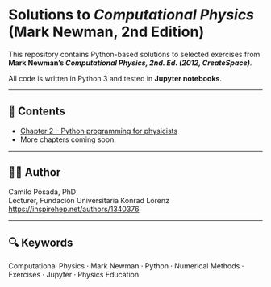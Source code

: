 # Solutions to *Computational Physics* (Mark Newman, 2nd Edition)

This repository contains Python-based solutions to selected exercises from  
**Mark Newman’s _Computational Physics, 2nd. Ed. (2012, CreateSpace)_**.

All code is written in Python 3 and tested in **Jupyter notebooks**.

---

## 📘 Contents
- [Chapter 2 – Python programming for physicists](https://github.com/campos28/Solutions-to-Computational-Physics-2nd.-ed.---Newman-M.-CreateSpace-2012-/blob/main/newman_computational_physics_ch2_solutions.ipynb)
- More chapters coming soon.

---

## 🧑‍🔬 Author
Camilo Posada, PhD  
Lecturer, Fundación Universitaria Konrad Lorenz  
https://inspirehep.net/authors/1340376

---

## 🔍 Keywords
Computational Physics · Mark Newman · Python · Numerical Methods · Exercises · Jupyter · Physics Education
